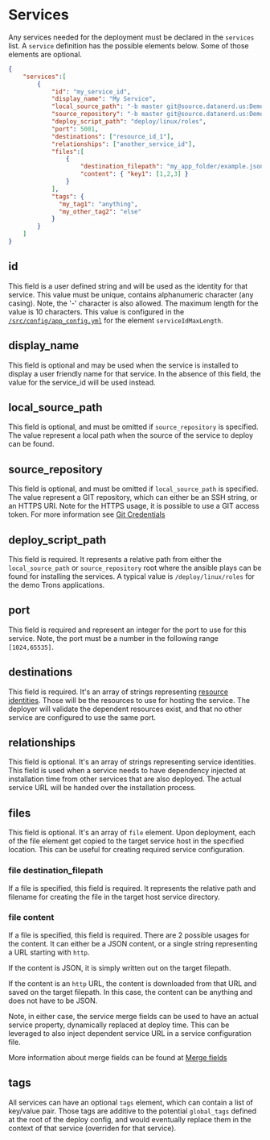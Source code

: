 # Services

Any services needed for the deployment must be declared in the `services` list.
A `service` definition has the possible elements below. Some of those elements are optional.

```json
{
    "services":[
        {
            "id": "my_service_id",
            "display_name": "My Service",
            "local_source_path": "-b master git@source.datanerd.us:Demotron/V3-Pythontron.git",
            "source_repository": "-b master git@source.datanerd.us:Demotron/V3-Pythontron.git",
            "deploy_script_path": "deploy/linux/roles",
            "port": 5001,
            "destinations": ["resource_id_1"],
            "relationships": ["another_service_id"],
            "files":[
                {
                    "destination_filepath": "my_app_folder/example.json",
                    "content": { "key1": [1,2,3] }
                }
            ],
            "tags": {
              "my_tag1": "anything",
              "my_other_tag2": "else"
            }
        }
    ]
}
```

## id

This field is a user defined string and will be used as the identity for that service.
This value must be unique, contains alphanumeric character (any casing). Note, the '-' character is also allowed.
The maximum length for the value is 10 characters. This value is configured in the [`/src/config/app_config.yml`](/src/config/app_config.yml) for the element `serviceIdMaxLength`.

## display_name

This field is optional and may be used when the service is installed to display a user friendly name for that service. In the absence of this field, the value for the service_id will be used instead.

## local_source_path

This field is optional, and must be omitted if `source_repository` is specified. The value represent a local path when the source of the service to deploy can be found.

## source_repository

This field is optional, and must be omitted if `local_source_path` is specified. The value represent a GIT repository, which can either be an SSH string, or an HTTPS URI.
Note for the HTTPS usage, it is possible to use a GIT access token. For more information see [Git Credentials](../../user_config/credentials/git/README.md)

## deploy_script_path

This field is required. It represents a relative path from either the `local_source_path` or `source_repository` root where the ansible plays can be found for installing the services. A typical value is `/deploy/linux/roles` for the demo Trons applications.

## port

This field is required and represent an integer for the port to use for this service. Note, the port must be a number in the following range `[1024,65535]`.

## destinations

This field is required. It's an array of strings representing [resource identities](/documentation/deploy_config/resources/README.md). Those will be the resources to use for hosting the service.
The deployer will validate the dependent resources exist, and that no other service are configured to use the same port.

## relationships

This field is optional. It's an array of strings representing service identities.
This field is used when a service needs to have dependency injected at installation time from other services that are also deployed. The actual service URL will be handed over the installation process.

## files

This field is optional. It's an array of `file` element. Upon deployment, each of the file element get copied to the target service host in the specified location. This can be useful for creating required service configuration.

### file destination_filepath

If a file is specified, this field is required. It represents the relative path and filename for creating the file in the target host service directory.

### file content

If a file is specified, this field is required.
There are 2 possible usages for the content. It can either be a JSON content, or a single string representing a URL starting with `http`.

If the content is JSON, it is simply written out on the target filepath.

If the content is an `http` URL, the content is downloaded from that URL and saved on the target filepath. In this case, the content can be anything and does not have to be JSON.

Note, in either case, the service merge fields can be used to have an actual service property, dynamically replaced at deploy time. This can be leveraged to also inject dependent service URL in a service configuration file.

More information about merge fields can be found at [Merge fields](../merge_fields/README.md)

## tags

All services can have an optional `tags` element, which can contain a list of key/value pair. Those tags are additive to the potential `global_tags` defined at the root of the deploy config, and would eventually replace them in the context of that service (overriden for that service).
